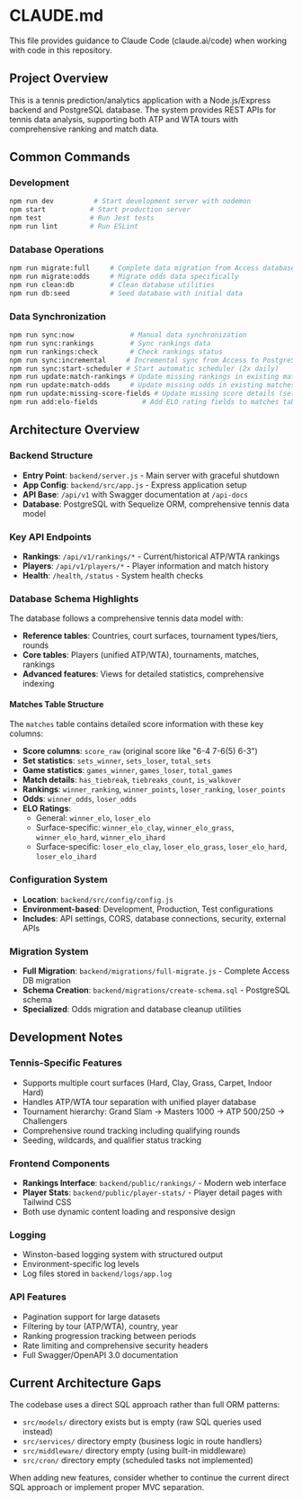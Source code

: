 # CLAUDE.md

This file provides guidance to Claude Code (claude.ai/code) when working with code in this repository.

## Project Overview

This is a tennis prediction/analytics application with a Node.js/Express backend and PostgreSQL database. The system provides REST APIs for tennis data analysis, supporting both ATP and WTA tours with comprehensive ranking and match data.

## Common Commands

### Development
```bash
npm run dev          # Start development server with nodemon
npm start           # Start production server
npm test            # Run Jest tests
npm run lint        # Run ESLint
```

### Database Operations
```bash
npm run migrate:full     # Complete data migration from Access database
npm run migrate:odds     # Migrate odds data specifically
npm run clean:db         # Clean database utilities
npm run db:seed          # Seed database with initial data
```

### Data Synchronization
```bash
npm run sync:now              # Manual data synchronization
npm run sync:rankings         # Sync rankings data
npm run rankings:check        # Check rankings status
npm run sync:incremental     # Incremental sync from Access to PostgreSQL
npm run sync:start-scheduler # Start automatic scheduler (2x daily)
npm run update:match-rankings # Update missing rankings in existing matches
npm run update:match-odds     # Update missing odds in existing matches
npm run update:missing-score-fields # Update missing score details (sets, games, tiebreaks) from score_raw
npm run add:elo-fields           # Add ELO rating fields to matches table
```

## Architecture Overview

### Backend Structure
- **Entry Point**: `backend/server.js` - Main server with graceful shutdown
- **App Config**: `backend/src/app.js` - Express application setup
- **API Base**: `/api/v1` with Swagger documentation at `/api-docs`
- **Database**: PostgreSQL with Sequelize ORM, comprehensive tennis data model

### Key API Endpoints
- **Rankings**: `/api/v1/rankings/*` - Current/historical ATP/WTA rankings
- **Players**: `/api/v1/players/*` - Player information and match history
- **Health**: `/health`, `/status` - System health checks

### Database Schema Highlights
The database follows a comprehensive tennis data model with:
- **Reference tables**: Countries, court surfaces, tournament types/tiers, rounds
- **Core tables**: Players (unified ATP/WTA), tournaments, matches, rankings
- **Advanced features**: Views for detailed statistics, comprehensive indexing

#### Matches Table Structure
The `matches` table contains detailed score information with these key columns:
- **Score columns**: `score_raw` (original score like "6-4 7-6(5) 6-3")
- **Set statistics**: `sets_winner`, `sets_loser`, `total_sets`
- **Game statistics**: `games_winner`, `games_loser`, `total_games`
- **Match details**: `has_tiebreak`, `tiebreaks_count`, `is_walkover`
- **Rankings**: `winner_ranking`, `winner_points`, `loser_ranking`, `loser_points`
- **Odds**: `winner_odds`, `loser_odds`
- **ELO Ratings**: 
  - General: `winner_elo`, `loser_elo`
  - Surface-specific: `winner_elo_clay`, `winner_elo_grass`, `winner_elo_hard`, `winner_elo_ihard`
  - Surface-specific: `loser_elo_clay`, `loser_elo_grass`, `loser_elo_hard`, `loser_elo_ihard`

### Configuration System
- **Location**: `backend/src/config/config.js`
- **Environment-based**: Development, Production, Test configurations
- **Includes**: API settings, CORS, database connections, security, external APIs

### Migration System
- **Full Migration**: `backend/migrations/full-migrate.js` - Complete Access DB migration
- **Schema Creation**: `backend/migrations/create-schema.sql` - PostgreSQL schema
- **Specialized**: Odds migration and database cleanup utilities

## Development Notes

### Tennis-Specific Features
- Supports multiple court surfaces (Hard, Clay, Grass, Carpet, Indoor Hard)
- Handles ATP/WTA tour separation with unified player database
- Tournament hierarchy: Grand Slam → Masters 1000 → ATP 500/250 → Challengers
- Comprehensive round tracking including qualifying rounds
- Seeding, wildcards, and qualifier status tracking

### Frontend Components
- **Rankings Interface**: `backend/public/rankings/` - Modern web interface
- **Player Stats**: `backend/public/player-stats/` - Player detail pages with Tailwind CSS
- Both use dynamic content loading and responsive design

### Logging
- Winston-based logging system with structured output
- Environment-specific log levels
- Log files stored in `backend/logs/app.log`

### API Features
- Pagination support for large datasets
- Filtering by tour (ATP/WTA), country, year
- Ranking progression tracking between periods
- Rate limiting and comprehensive security headers
- Full Swagger/OpenAPI 3.0 documentation

## Current Architecture Gaps

The codebase uses a direct SQL approach rather than full ORM patterns:
- `src/models/` directory exists but is empty (raw SQL queries used instead)
- `src/services/` directory empty (business logic in route handlers)
- `src/middleware/` directory empty (using built-in middleware)
- `src/cron/` directory empty (scheduled tasks not implemented)

When adding new features, consider whether to continue the current direct SQL approach or implement proper MVC separation.